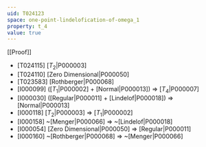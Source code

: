 ```yaml
---
uid: T024123
space: one-point-lindelofication-of-omega_1
property: t_4
value: true
---
```

[[Proof]]

* [T024115] [$T_2$|P000003]
* [T024110] [Zero Dimensional|P000050]
* [T023583] [Rothberger|P000068]
* [I000099] ([$T_1$|P000002] + [Normal|P000013]) => [$T_4$|P000007]
* [I000030] ([Regular|P000011] + [Lindelof|P000018]) => [Normal|P000013]
* [I000118] [$T_2$|P000003] => [$T_1$|P000002]
* [I000158] ~[Menger|P000066] => ~[Lindelof|P000018]
* [I000054] [Zero Dimensional|P000050] => [Regular|P000011]
* [I000160] ~[Rothberger|P000068] => ~[Menger|P000066]

